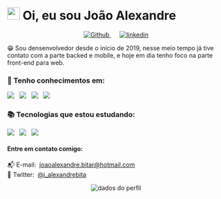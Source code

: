 # <img src="https://github.com/TheDudeThatCode/TheDudeThatCode/blob/master/Assets/Hi.gif" width="29px"> **Oi, eu sou João Alexandre** 

<p align="center">
  <a href="https://github.com/AlexBitar80">
    <img src="https://img.shields.io/badge/AlexBitar80-100000?style=for-the-badge&logo=github&logoColor=white" alt="Github"/>
  </a>&nbsp;&nbsp;&nbsp;&nbsp;
  <a href="https://www.linkedin.com/in/joão-alexandre-bitar-de-andrade/">
    <img src="https://img.shields.io/badge/João%20Alexandre%20-%230077B5.svg?&style=for-the-badge&logo=linkedin&logoColor=white" alt="linkedin"/>
  </a>
</p>

:grin: Sou densenvolvedor desde o início de 2019, nesse meio tempo já tive contato com a parte backed e mobile,
e hoje em dia tenho foco na parte front-end para web.

### :rocket: Tenho conhecimentos em: <br/>
<p align="left">
  <img src="https://img.shields.io/badge/HTML5-E34F26?style=for-the-badge&logo=html5&logoColor=white"/>&nbsp;&nbsp;
  <img src="https://img.shields.io/badge/CSS3-1572B6?style=for-the-badge&logo=css3&logoColor=white"/>&nbsp;&nbsp;
  <img src="https://img.shields.io/badge/JavaScript-F7DF1E?style=for-the-badge&logo=javascript&logoColor=black"/>&nbsp;&nbsp;
  <img src="https://img.shields.io/badge/Git-F05032?style=for-the-badge&logo=git&logoColor=white"/>
</p>

### :books: Tecnologias que estou estudando: <br/>

<p align="left">
  <img src="https://img.shields.io/badge/Node.js-43853D?style=for-the-badge&logo=node-dot-js&logoColor=white"/>&nbsp;&nbsp;
  <img src="https://img.shields.io/badge/React-20232A?style=for-the-badge&logo=react&logoColor=61DAFB"/>&nbsp;&nbsp;
  <img src="https://img.shields.io/badge/TypeScript-007ACC?style=for-the-badge&logo=typescript&logoColor=white"/>
</p>

#### Entre em contato comigo:

:mailbox_with_mail: E-mail:&nbsp; <a href="mailto:joaoalexandre.bitar@hotmai.com?">joaoalexandre.bitar@hotmail.com</a> <br/>
:iphone: Twitter:&nbsp; <a href="https://twitter.com/j_alexandrebita">@j_alexandrebita</a>

<p align="center">
  <img src="https://github-readme-stats.vercel.app/api?username=AlexBitar80&show_icons=true&theme=dracula" alt="dados do perfil"/>
</p>
